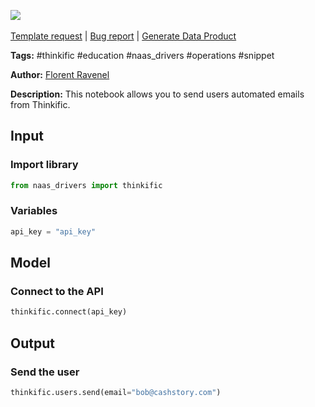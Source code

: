 <a href="https://app.naas.ai/user-redirect/naas/downloader?url=https://raw.githubusercontent.com/jupyter-naas/awesome-notebooks/master/Thinkific/Thinkific_Send_users.ipynb" target="_parent"><img src="https://naasai-public.s3.eu-west-3.amazonaws.com/open_in_naas.svg"/></a><br><br><a href="https://github.com/jupyter-naas/awesome-notebooks/issues/new?assignees=&labels=&template=template-request.md&title=Tool+-+Action+of+the+notebook+">Template request</a> | <a href="https://github.com/jupyter-naas/awesome-notebooks/issues/new?assignees=&labels=bug&template=bug_report.md&title=Thinkific+-+Send+users:+Error+short+description">Bug report</a> | <a href="https://app.naas.ai/user-redirect/naas/downloader?url=https://raw.githubusercontent.com/jupyter-naas/awesome-notebooks/master/Naas/Naas_Start_data_product.ipynb" target="_parent">Generate Data Product</a>

**Tags:** #thinkific #education #naas_drivers #operations #snippet

**Author:** [Florent Ravenel](https://www.linkedin.com/in/florent-ravenel/)

**Description:** This notebook allows you to send users automated emails from Thinkific.

## Input

### Import library


```python
from naas_drivers import thinkific
```

### Variables


```python
api_key = "api_key"
```

## Model

### Connect to the API


```python
thinkific.connect(api_key)
```

## Output

### Send the user


```python
thinkific.users.send(email="bob@cashstory.com")
```
